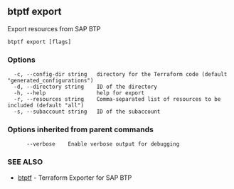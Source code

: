 ## btptf export

Export resources from SAP BTP

```
btptf export [flags]
```

### Options

```
  -c, --config-dir string   directory for the Terraform code (default "generated_configurations")
  -d, --directory string    ID of the directory
  -h, --help                help for export
  -r, --resources string    Comma-separated list of resources to be included (default "all")
  -s, --subaccount string   ID of the subaccount
```

### Options inherited from parent commands

```
      --verbose    Enable verbose output for debugging
```

### SEE ALSO

* [btptf](btptf.md)	 - Terraform Exporter for SAP BTP

